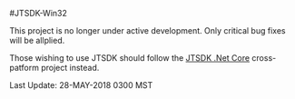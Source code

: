 #JTSDK-Win32

This project is no longer under active development. Only critical bug fixes will
be allplied.

Those wishing to use JTSDK should follow the
[JTSDK .Net Core](https://github.com/KI7MT/jtsdk-dotnet-core) cross-patform
project instead.

Last Update: 28-MAY-2018 0300 MST